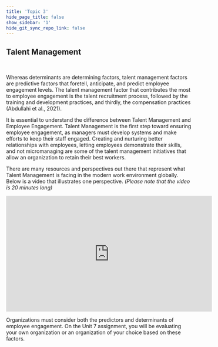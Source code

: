 ```yaml
---
title: 'Topic 3'
hide_page_title: false
show_sidebar: '1'
hide_git_sync_repo_link: false
---
```


## Talent Management
&nbsp;

Whereas determinants are determining factors, talent management factors are predictive factors that foretell, anticipate, and predict employee engagement levels.  The talent management factor that contributes the most to employee engagement is the talent recruitment process, followed by the training and development practices, and thirdly, the compensation practices (Abdullahi et al., 2021).

It is essential to understand the difference between Talent Management and Employee Engagement. Talent Management is the first step toward ensuring employee engagement, as managers must develop systems and make efforts to keep their staff engaged. Creating and nurturing better relationships with employees, letting employees demonstrate their skills, and not micromanaging are some of the talent management initiatives that allow an organization to retain their best workers.

There are many resources and perspectives out there that represent what Talent Management is facing in the modern work environment globally. Below is a video that illustrates one perspective. _(Please note that the video is 20 minutes long)_

<iframe width="560" height="315" src="https://www.youtube.com/embed/5aH2Ppjpcho" title="YouTube video player" frameborder="0" allow="accelerometer; autoplay; clipboard-write; encrypted-media; gyroscope; picture-in-picture" allowfullscreen></iframe>


Organizations must consider both the predictors and determinants of employee engagement.  On the Unit 7 assignment, you will be evaluating your own organization or an organization of your choice based on these factors.
